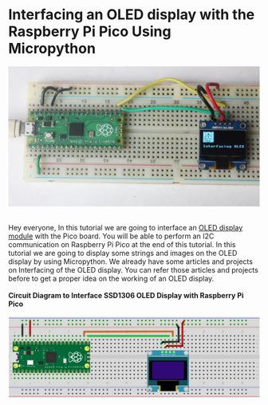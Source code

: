 # Interfacing an OLED display with the Raspberry Pi Pico Using Micropython

<img src="https://github.com/Circuit-Digest/Raspberry_Pi_Pico_Tutorial/blob/main/T2_Interfacing_An_OLED/images/Image_T2_Interfacing_An_OLED.png" alt="alt_text" title="image_tooltip">

<br>
<br>

Hey everyone, In this tutorial we are going to interface an [OLED display module](https://circuitdigest.com/tags/oled) with the Pico board. You will be able to perform an I2C communication on Raspberry Pi Pico at the end of this tutorial. In this tutorial we are going to display some strings and images on the OLED display by using Micropython. We already have some articles and projects on Interfacing of the OLED display. You can refer those articles and projects before to get a proper idea on the working of an OLED display.
<br>
<br>
**Circuit Diagram to Interface SSD1306 OLED Display with Raspberry Pi Pico**
<br>
<br>
<img src="https://github.com/Circuit-Digest/Raspberry_Pi_Pico_Tutorial/blob/main/T2_Interfacing_An_OLED/images/circuitDiagram.png" alt="alt_text" title="image_tooltip">
